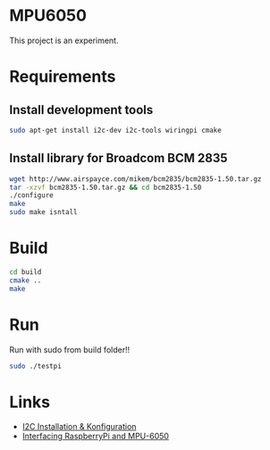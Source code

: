 MPU6050
=======

This project is an experiment.

Requirements
============

Install development tools
-------------------------

```bash
sudo apt-get install i2c-dev i2c-tools wiringpi cmake
```

Install library for Broadcom BCM 2835
-------------------------------------

```bash
wget http://www.airspayce.com/mikem/bcm2835/bcm2835-1.50.tar.gz
tar -xzvf bcm2835-1.50.tar.gz && cd bcm2835-1.50
./configure
make
sudo make isntall
```

Build
=====

```bash
cd build
cmake ..
make
```

Run
===

Run with sudo from build folder!!

```bash
sudo ./testpi
```

Links
=====

* [I2C Installation & Konfiguration][1]
* [Interfacing RaspberryPi and MPU-6050][2]

[1]: http://www.netzmafia.de/skripten/hardware/RasPi/RasPi_I2C.html
[2]: http://blog.bitify.co.uk/2013/11/interfacing-raspberry-pi-and-mpu-6050.html
